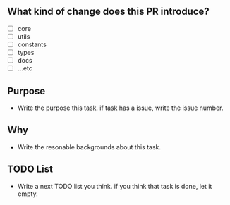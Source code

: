 ## What kind of change does this PR introduce?

- [ ] core
- [ ] utils
- [ ] constants
- [ ] types
- [ ] docs
- [ ] ...etc

## Purpose

* Write the purpose this task. if task has a issue, write the issue number.

## Why

- Write the resonable backgrounds about this task.

## TODO List

- Write a next TODO list you think. if you think that task is done, let it empty.
